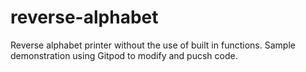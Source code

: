 # reverse-alphabet
Reverse alphabet printer without the use of built in functions.
Sample demonstration using Gitpod to modify and pucsh code. 
